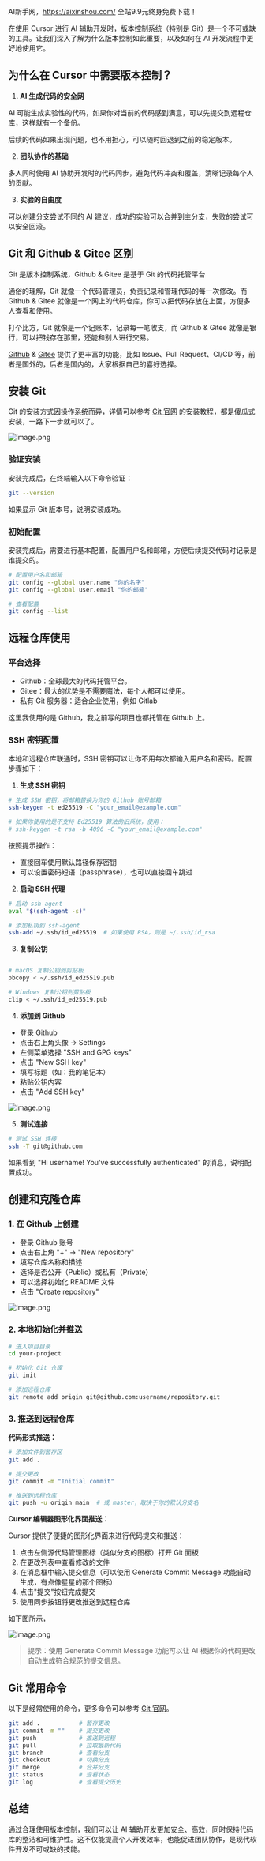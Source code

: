 AI新手网，https://aixinshou.com/  全站9.9元终身免费下载！

在使用 Cursor 进行 AI 辅助开发时，版本控制系统（特别是 Git）是一个不可或缺的工具。让我们深入了解为什么版本控制如此重要，以及如何在 AI 开发流程中更好地使用它。

## 为什么在 Cursor 中需要版本控制？

1. **AI 生成代码的安全网**

AI 可能生成实验性的代码，如果你对当前的代码感到满意，可以先提交到远程仓库，这样就有一个备份。

后续的代码如果出现问题，也不用担心，可以随时回退到之前的稳定版本。

2. **团队协作的基础**

多人同时使用 AI 协助开发时的代码同步，避免代码冲突和覆盖，清晰记录每个人的贡献。

3. **实验的自由度**

可以创建分支尝试不同的 AI 建议，成功的实验可以合并到主分支，失败的尝试可以安全回滚。

## Git 和 Github & Gitee 区别

Git 是版本控制系统，Github & Gitee 是基于 Git 的代码托管平台

通俗的理解，Git 就像一个代码管理员，负责记录和管理代码的每一次修改。而 Github & Gitee 就像是一个网上的代码仓库，你可以把代码存放在上面，方便多人查看和使用。

打个比方，Git 就像是一个记账本，记录每一笔收支，而 Github & Gitee 就像是银行，可以把钱存在那里，还能和别人进行交易。

[Github](https://github.com/ "https://github.com/") & [Gitee](https://gitee.com/ "https://gitee.com/") 提供了更丰富的功能，比如 Issue、Pull Request、CI/CD 等，前者是国外的，后者是国内的，大家根据自己的喜好选择。

## 安装 Git

Git 的安装方式因操作系统而异，详情可以参考 [Git 官网](https://git-scm.com/downloads "https://git-scm.com/downloads") 的安装教程，都是傻瓜式安装，一路下一步就可以了。

![image.png](https://p6-juejin.byteimg.com/tos-cn-i-k3u1fbpfcp/a56af3e366384d05be4c92da51e00f99~tplv-k3u1fbpfcp-jj-mark:1600:0:0:0:q75.jpg#?w=1396&h=594&s=198894&e=png&b=f6f6f2)

### 验证安装

安装完成后，在终端输入以下命令验证：

```bash
git --version
```

如果显示 Git 版本号，说明安装成功。

### 初始配置

安装完成后，需要进行基本配置，配置用户名和邮箱，方便后续提交代码时记录是谁提交的。

```bash
# 配置用户名和邮箱
git config --global user.name "你的名字"
git config --global user.email "你的邮箱"

# 查看配置
git config --list
```

## 远程仓库使用

### 平台选择

* Github：全球最大的代码托管平台。
* Gitee：最大的优势是不需要魔法，每个人都可以使用。
* 私有 Git 服务器：适合企业使用，例如 Gitlab

这里我使用的是 Github，我之前写的项目也都托管在 Github 上。

### SSH 密钥配置

本地和远程仓库联通时，SSH 密钥可以让你不用每次都输入用户名和密码。配置步骤如下：

1. **生成 SSH 密钥**

```bash
# 生成 SSH 密钥，将邮箱替换为你的 Github 账号邮箱
ssh-keygen -t ed25519 -C "your_email@example.com"

# 如果你使用的是不支持 Ed25519 算法的旧系统，使用：
# ssh-keygen -t rsa -b 4096 -C "your_email@example.com"
```

按照提示操作：

* 直接回车使用默认路径保存密钥
* 可以设置密码短语（passphrase），也可以直接回车跳过

2. **启动 SSH 代理**

```bash
# 启动 ssh-agent
eval "$(ssh-agent -s)"

# 添加私钥到 ssh-agent
ssh-add ~/.ssh/id_ed25519  # 如果使用 RSA，则是 ~/.ssh/id_rsa
```

3. **复制公钥**

```bash

# macOS 复制公钥到剪贴板
pbcopy < ~/.ssh/id_ed25519.pub

# Windows 复制公钥到剪贴板
clip < ~/.ssh/id_ed25519.pub
```

4. **添加到 Github**

* 登录 Github
* 点击右上角头像 -> Settings
* 左侧菜单选择 "SSH and GPG keys"
* 点击 "New SSH key"
* 填写标题（如：我的笔记本）
* 粘贴公钥内容
* 点击 "Add SSH key"

![image.png](https://p1-juejin.byteimg.com/tos-cn-i-k3u1fbpfcp/41dfb8e65bae4742b01bbe3190652901~tplv-k3u1fbpfcp-jj-mark:1600:0:0:0:q75.jpg#?w=2466&h=856&s=171027&e=png&b=ffffff)

5. **测试连接**

```bash
# 测试 SSH 连接
ssh -T git@github.com
```

如果看到 "Hi username! You've successfully authenticated" 的消息，说明配置成功。

## 创建和克隆仓库

### 1\. **在 Github 上创建**

* 登录 Github 账号
* 点击右上角 "+" -> "New repository"
* 填写仓库名称和描述
* 选择是否公开（Public）或私有（Private）
* 可以选择初始化 README 文件
* 点击 "Create repository"

![image.png](https://p3-juejin.byteimg.com/tos-cn-i-k3u1fbpfcp/9794811c3c884dd6bc7f0bbc38eb6562~tplv-k3u1fbpfcp-jj-mark:1600:0:0:0:q75.jpg#?w=2328&h=1574&s=260256&e=png&b=ffffff)

### 2\. **本地初始化并推送**

```bash
# 进入项目目录
cd your-project

# 初始化 Git 仓库
git init

# 添加远程仓库
git remote add origin git@github.com:username/repository.git
```

### 3\. **推送到远程仓库**

**代码形式推送：**

```bash
# 添加文件到暂存区
git add .

# 提交更改
git commit -m "Initial commit"

# 推送到远程仓库
git push -u origin main  # 或 master，取决于你的默认分支名
```

**Cursor 编辑器图形化界面推送：**

Cursor 提供了便捷的图形化界面来进行代码提交和推送：

1. 点击左侧源代码管理图标（类似分支的图标）打开 Git 面板
2. 在更改列表中查看修改的文件
3. 在消息框中输入提交信息（可以使用 Generate Commit Message 功能自动生成，有点像星星的那个图标）
4. 点击"提交"按钮完成提交
5. 使用同步按钮将更改推送到远程仓库

如下图所示，

![image.png](https://p1-juejin.byteimg.com/tos-cn-i-k3u1fbpfcp/f113b130e00045f4b8889dae0916facf~tplv-k3u1fbpfcp-jj-mark:1600:0:0:0:q75.jpg#?w=930&h=430&s=36087&e=png&b=1d1d1d)

> 提示：使用 Generate Commit Message 功能可以让 AI 根据你的代码更改自动生成符合规范的提交信息。

## Git 常用命令

以下是经常使用的命令，更多命令可以参考 [Git 官网](https://git-scm.com/docs "https://git-scm.com/docs")。

```bash
git add .           # 暂存更改
git commit -m ""    # 提交更改
git push            # 推送到远程
git pull            # 拉取最新代码
git branch          # 查看分支
git checkout        # 切换分支
git merge           # 合并分支
git status          # 查看状态
git log             # 查看提交历史
```

## 总结

通过合理使用版本控制，我们可以让 AI 辅助开发更加安全、高效，同时保持代码库的整洁和可维护性。这不仅能提高个人开发效率，也能促进团队协作，是现代软件开发不可或缺的技能。
